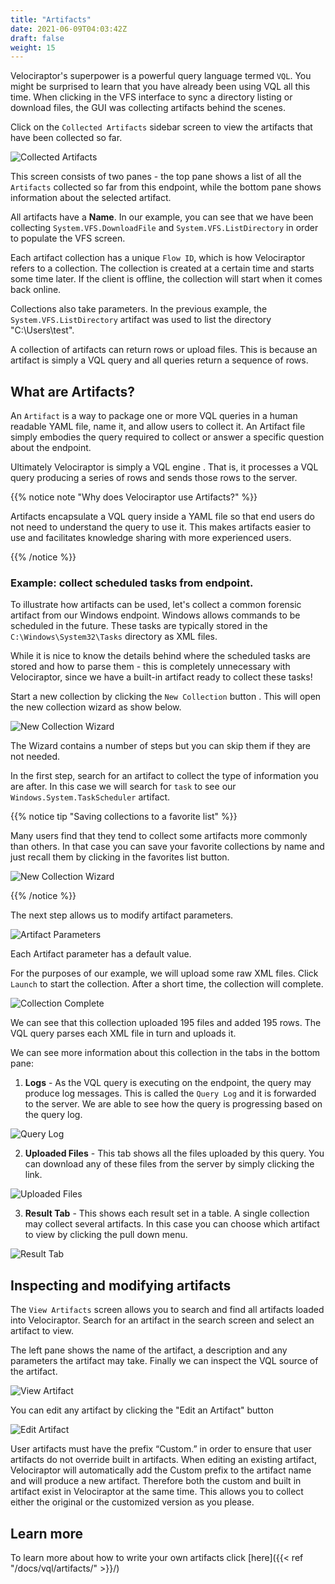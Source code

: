```yaml
---
title: "Artifacts"
date: 2021-06-09T04:03:42Z
draft: false
weight: 15
---
```


Velociraptor's superpower is a powerful query language termed
`VQL`. You might be surprised to learn that you have already been
using VQL all this time. When clicking in the VFS interface to sync a
directory listing or download files, the GUI was collecting artifacts
behind the scenes.

Click on the `Collected Artifacts` sidebar screen to view the
artifacts that have been collected so far.

![Collected Artifacts](image71.png)

This screen consists of two panes - the top pane shows a list of all
the `Artifacts` collected so far from this endpoint, while the bottom
pane shows information about the selected artifact.

All artifacts have a **Name**. In our example, you can see that we have been collecting `System.VFS.DownloadFile` and
`System.VFS.ListDirectory` in order to populate the VFS screen.

Each artifact collection has a unique `Flow ID`, which is how
Velociraptor refers to a collection. The collection is created at a
certain time and starts some time later. If the client is offline, the collection will start when it
comes back online.

Collections also take parameters. In the previous example, the `System.VFS.ListDirectory` artifact was used to list
the directory "C:\Users\test".

A collection of artifacts can return rows or upload
files. This is because an artifact is simply a VQL query and all
queries return a sequence of rows.

## What are Artifacts?

An `Artifact` is a way to package one or more VQL queries in a
human readable YAML file, name it, and allow users to
collect it. An Artifact file simply embodies the query required to
collect or answer a specific question about the endpoint.

Ultimately Velociraptor is simply a VQL engine . That is, it processes a
VQL query producing a series of rows and sends those rows to
the server.

{{% notice note "Why does Velociraptor use Artifacts?" %}}

Artifacts encapsulate a VQL query inside a YAML file so that end users
do not need to understand the query to use it. This makes artifacts
easier to use and facilitates knowledge sharing with more experienced
users.

{{% /notice %}}

### Example: collect scheduled tasks from endpoint.

To illustrate how artifacts can be used, let's collect a common
forensic artifact from our Windows endpoint. Windows allows commands
to be scheduled in the future. These tasks are typically stored in the
`C:\Windows\System32\Tasks` directory as XML files.

While it is nice to know the details behind where the scheduled tasks
are stored and how to parse them - this is completely unnecessary with
Velociraptor, since we have a built-in artifact ready to collect these
tasks!

Start a new collection by clicking the `New Collection` button <i
class="fas fa-plus"></i>. This will open the new collection wizard as
show below.


![New Collection Wizard](image73.png)

The Wizard contains a number of steps but you can skip them if they
are not needed.

In the first step, search for an artifact to collect the type of
information you are after. In this case we will search for `task` to
see our `Windows.System.TaskScheduler` artifact.

{{% notice tip "Saving collections to a favorite list" %}}

Many users find that they tend to collect some artifacts more commonly
than others. In that case you can save your favorite collections by
name and just recall them by clicking in the favorites list button.

![New Collection Wizard](favorites.png)

{{% /notice %}}


The next step allows us to modify artifact parameters.

![Artifact Parameters](image74.png)

Each Artifact parameter has a default value.

For the purposes of our example, we will upload some raw XML files. Click `Launch` to start the collection. After a short time, the
collection will complete.

![Collection Complete](image75.png)

We can see that this collection uploaded 195 files and added 195
rows. The VQL query parses each XML file in turn and uploads it.

We can see more information about this collection in the tabs in the
bottom pane:

1. **Logs** - As the VQL query is executing on the endpoint, the query may
   produce log messages. This is called the `Query Log` and it is
   forwarded to the server. We are able to see how the query is
   progressing based on the query log.

![Query Log](image76.png)

2. **Uploaded Files** - This tab shows all the files uploaded by this
   query. You can download any of these files from the server by
   simply clicking the link.

![Uploaded Files](image77.png)

3. **Result Tab** - This shows each result set in a table. A single
   collection may collect several artifacts. In this case you can
   choose which artifact to view by clicking the pull down menu.

![Result Tab](image78.png)


## Inspecting and modifying artifacts

The `View Artifacts` screen allows you to search and find all
artifacts loaded into Velociraptor. Search for an artifact in the
search screen and select an artifact to view.

The left pane shows the name of the artifact, a description and any
parameters the artifact may take. Finally we can inspect the VQL
source of the artifact.

![View Artifact](image72.png)

You can edit any artifact by clicking the "Edit an Artifact" button <i class="fas fa-pencil-alt"></i>

![Edit Artifact](image85.png)

User artifacts must have the prefix “Custom.” in order to ensure that
user artifacts do not override built in artifacts. When editing an
existing artifact, Velociraptor will automatically add the Custom
prefix to the artifact name and will produce a new artifact. Therefore
both the custom and built in artifact exist in Velociraptor at the
same time. This allows you to collect either the original or the
customized version as you please.

## Learn more

To learn more about how to write your own artifacts click
[here]({{< ref "/docs/vql/artifacts/" >}}/)
